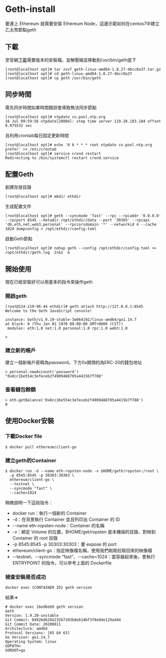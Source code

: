 # Geth-install

要連上 Ethereum 就需要安裝 Ethereum Node，這邊示範如何在centos7中建立乙太幣節點geth

## 下載
至官網<a href="https://geth.ethereum.org/downloads/">下載<a>需要版本的安裝檔，並解壓縮並移動到/usr/bin/geth底下
```
[root@localhost opt]# tar zxvf geth-linux-amd64-1.8.27-4bcc0a37.tar.gz
[root@localhost opt]# cd geth-linux-amd64-1.8.27-4bcc0a37
[root@localhost opt]# cp geth /usr/bin/geth  
```
  
## 同步時間
需先同步時間如果時間錯誤會導致無法同步節點
```
[root@localhost opt]# ntpdate cn.pool.ntp.org
16 Jul 09:59:56 ntpdate[28004]: step time server 119.28.183.184 offset 0.975532 sec
```

且利用crontab每日固定更新時間
```
[root@localhost opt]# echo '0 0 * * * root ntpdate cn.pool.ntp.org prefer' >> /etc/crontab
[root@localhost opt]# service crond restart
Redirecting to /bin/systemctl restart crond.service
```

## 配置Geth
創建存放目錄
```
[root@localhost opt]# mkdir ethdir
```

生成配置文件
```
[root@localhost opt]# geth --syncmode 'fast' --rpc --rpcaddr '0.0.0.0' --rpcport 8545 --datadir /opt/ethdir/data --port '30303' --rpcapi 'db,eth,net,web3,personal' --rpccorsdomain '*' --networkid 4 --cache 1024 dumpconfig > /opt/ethdir/config.toml
```

啟動Geth節點
```
[root@localhost opt]# nohup geth --config /opt/ethdir/config.toml >> /opt/ethdir/geth.log  2>&1  &
```

## 開始使用

現在已經安裝好可以用基本的指令來操作geth

### 開啟geth

```
[root@124-219-96-44 ethdir]# geth attach http://127.0.0.1:8545
Welcome to the Geth JavaScript console!

instance: Geth/v1.9.19-stable-3e064192/linux-amd64/go1.14.7
at block: 0 (Thu Jan 01 1970 08:00:00 GMT+0800 (CST))
 modules: eth:1.0 net:1.0 personal:1.0 rpc:1.0 web3:1.0

>
```

### 建立新的帳戶
建立一個新帳戶密碼為password，下方0x開頭的為ERC-20的錢包地址
```
> personal.newAccount('password')
"0x8cc1be554c3efeceb2f4909488705a4415b7f788"
```

### 查看錢包餘額
```
> eth.getBalance('0x8cc1be554c3efeceb2f4909488705a4415b7f788')
0
```

## 使用Docker安裝

### 下載Docker file
```
$ docker pull ethereum/client-go
```

### 建立geth的Container
```
$ docker run -d --name eth-ropsten-node -v $HOME/geth/ropsten:/root \
  -p 8545:8545 -p 30303:30303 \
  ethereum/client-go \
  --testnet \
  --syncmode "fast" \
  --cache=1024
```
稍微說明一下這段指令：

- docker run：執行一個新的 Container
- -d：在背景執行 Container 並且列印出 Container 的 ID
- --name eth-ropsten-node：Container 的名稱
- -v：綁定 Volume 的位置，$HOME/get/ropsten 是本機端的目錄，對映到 Container 的 root 目錄
- -p 8545:8545 -p 30303:30303：要 expose 的 port
- ethereum/client-go：指定映像檔名稱，使用我們剛剛拉取回來的映像檔
- --testnet、--syncmode "fast"、--cache=1024：當容器起來後，會執行 ENTRYPOINT 的指令，可以參考上面的 Dockerfile

### 檢查安裝是否成功

```
docker exec {CONTAINER ID} geth version
```
結果=>
```
# docker exec 16ed6eb9 geth version
Geth
Version: 1.9.20-unstable
Git Commit: 04926db204232b7103b8eb14bf3f8e9de129ad44
Git Commit Date: 20200811
Architecture: amd64
Protocol Versions: [65 64 63]
Go Version: go1.14.7
Operating System: linux
GOPATH=
GOROOT=go

```
